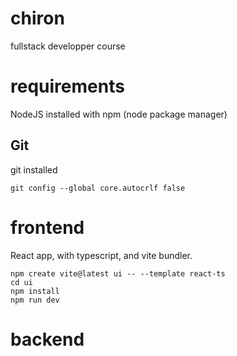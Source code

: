 # chiron
fullstack developper course

# requirements

NodeJS installed with npm (node package manager)

## Git
git installed 

```
git config --global core.autocrlf false
```

# frontend

React app, with typescript, and vite bundler.


```
npm create vite@latest ui -- --template react-ts
cd ui
npm install
npm run dev
```

# backend